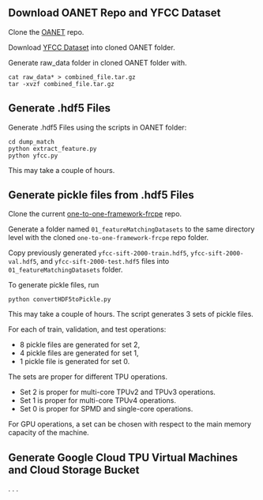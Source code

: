 ## Download OANET Repo and YFCC Dataset

Clone the [OANET](https://github.com/zjhthu/OANet) repo.

Download [YFCC Dataset](https://drive.google.com/drive/folders/1xrc6ZuCOGYwno1DEIfK-jbvZGqK4Oc79) into cloned OANET folder.

Generate raw_data folder in cloned OANET folder with.
```
cat raw_data* > combined_file.tar.gz
tar -xvzf combined_file.tar.gz
```
## Generate .hdf5 Files

Generate .hdf5 Files using the scripts in OANET folder:
```
cd dump_match
python extract_feature.py
python yfcc.py
```
This may take a couple of hours.

## Generate pickle files from .hdf5 Files

Clone the current [one-to-one-framework-frcpe](https://github.com/mfatih7/one-to-one-framework-frcpe) repo.

Generate a folder named `01_featureMatchingDatasets` to the same directory level with the cloned `one-to-one-framework-frcpe` repo folder.

Copy previously generated `yfcc-sift-2000-train.hdf5`, `yfcc-sift-2000-val.hdf5`, and `yfcc-sift-2000-test.hdf5` files into `01_featureMatchingDatasets` folder.

To generate pickle files, run

```
python convertHDF5toPickle.py
```

This may take a couple of hours.
The script generates 3 sets of pickle files.

For each of train, validation, and test operations:
- 8 pickle files are generated for set 2,
- 4 pickle files are generated for set 1,
- 1 pickle file is generated for set 0.

The sets are proper for different TPU operations.

- Set 2 is proper for multi-core TPUv2 and TPUv3 operations.
- Set 1 is proper for multi-core TPUv4 operations.
- Set 0 is proper for SPMD and single-core operations.

For GPU operations, a set can be chosen with respect to the main memory capacity of the machine.

## Generate Google Cloud TPU Virtual Machines and Cloud Storage Bucket

. . .





